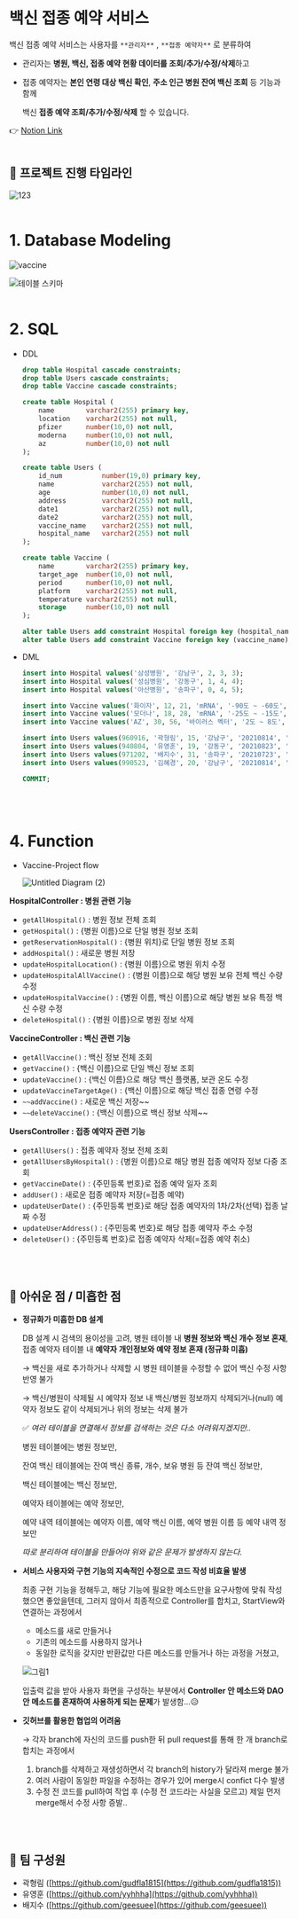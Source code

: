# 백신 접종 예약 서비스
백신 접종 예약 서비스는 사용자를 `**관리자**` , `**접종 예약자**` 로 분류하여

- 관리자는 **병원, 백신, 접종 예약 현황 데이터를 조회/추가/수정/삭제**하고
- 접종 예약자는 **본인 연령 대상 백신 확인**, **주소 인근 병원 잔여 백신 조회** 등 기능과 함께

  백신 **접종 예약 조회/추가/수정/삭제** 할 수 있습니다.

👉 [Notion Link](https://fate-riverbed-f96.notion.site/541f8815144240c782c545605654153f)
</br>
</br>

## 📅 프로젝트 진행 타임라인
![123](https://user-images.githubusercontent.com/87046726/130897224-45b8915a-69d1-4282-8272-83fb65231910.png)
</br>
</br>

# 1. Database Modeling
![vaccine](https://user-images.githubusercontent.com/87046726/130896827-09de983e-03d5-44dd-9ed0-82287bc1be20.png)

![테이블 스키마](https://user-images.githubusercontent.com/87046726/130896891-780f45d6-1d3d-436a-935a-bbe9aeea8872.png)
</br>
</br>

# 2. SQL
- DDL

    ```sql
    drop table Hospital cascade constraints;
    drop table Users cascade constraints;
    drop table Vaccine cascade constraints;

    create table Hospital (
    	name 		varchar2(255) primary key,  
    	location 	varchar2(255) not null, 
    	pfizer 		number(10,0) not null,
    	moderna 	number(10,0) not null, 
    	az 			number(10,0) not null
    );

    create table Users (
    	id_num 			number(19,0) primary key, 
    	name 			varchar2(255) not null, 
    	age 			number(10,0) not null, 
    	address 		varchar2(255) not null, 
    	date1 			varchar2(255) not null, 
    	date2 			varchar2(255) not null,
    	vaccine_name 	varchar2(255) not null,
    	hospital_name 	varchar2(255) not null
    );

    create table Vaccine (
    	name 		varchar2(255) primary key, 
    	target_age 	number(10,0) not null, 
    	period 		number(10,0) not null, 
    	platform 	varchar2(255) not null, 
    	temperature varchar2(255) not null,
    	storage 	number(10,0) not null
    );

    alter table Users add constraint Hospital foreign key (hospital_name) references Hospital;
    alter table Users add constraint Vaccine foreign key (vaccine_name) references Vaccine;
    ```
- DML

    ```sql
    insert into Hospital values('삼성병원', '강남구', 2, 3, 3);
    insert into Hospital values('성심병원', '강동구', 1, 4, 4);
    insert into Hospital values('아산병원', '송파구', 0, 4, 5);

    insert into Vaccine values('화이자', 12, 21, 'mRNA', '-90도 ~ -60도', 6);
    insert into Vaccine values('모더나', 18, 28, 'mRNA', '-25도 ~ -15도', 7);
    insert into Vaccine values('AZ', 30, 56, '바이러스 벡터', '2도 ~ 8도', 6);

    insert into Users values(960916, '곽형림', 15, '강남구', '20210814', '20210903', '화이자', '삼성병원');
    insert into Users values(940804, '유영훈', 19, '강동구', '20210823', '20210919', '모더나', '성심병원');
    insert into Users values(971202, '배지수', 31, '송파구', '20210723', '20210916', 'AZ', '아산병원');
    insert into Users values(990523, '김혜경', 20, '강남구', '20210814', '20210903', '화이자', '삼성병원');

    COMMIT;
    ```
</br>
</br>

# 4. Function
- Vaccine-Project flow

    ![Untitled Diagram (2)](https://user-images.githubusercontent.com/87046726/130896982-b9b43d61-c1b5-48fb-9d54-1d24fb63d598.png)
    
**HospitalController : 병원 관련 기능**

- `getAllHospital()` : 병원 정보 전체 조회
- `getHospital()` : {병원 이름}으로 단일 병원 정보 조회
- `getReservationHospital()` : {병원 위치}로 단일 병원 정보 조회
- `addHospital()` : 새로운 병원 저장
- `updateHospitalLocation()` : {병원 이름}으로 병원 위치 수정
- `updateHospitalAllVaccine()` : {병원 이름}으로 해당 병원 보유 전체 백신 수량 수정
- `updateHospitalVaccine()` : {병원 이름, 백신 이름}으로 해당 병원 보유 특정 백신 수량 수정
- `deleteHospital()` : {병원 이름}으로 병원 정보 삭제

**VaccineController : 백신 관련 기능**
- `getAllVaccine()` : 백신 정보 전체 조회
- `getVaccine()` : {백신 이름}으로 단일 백신 정보 조회
- `updateVaccine()` : {백신 이름}으로 해당 백신 플랫폼, 보관 온도 수정
- `updateVaccineTargetAge()` : {백신 이름}으로 해당 백신 접종 연령 수정
- `~~addVaccine()` : 새로운 백신 저장~~
- `~~deleteVaccine()` : {백신 이름}으로 백신 정보 삭제~~

**UsersController : 접종 예약자 관련 기능**
- `getAllUsers()` : 접종 예약자 정보 전체 조회
- `getAllUsersByHospital()` : {병원 이름}으로 해당 병원 접종 예약자 정보 다중 조회
- `getVaccineDate()` : {주민등록 번호}로 접종 예약 일자 조회
- `addUser()` : 새로운 접종 예약자 저장(=접종 예약)
- `updateUserDate()` : {주민등록 번호}로 해당 접종 예약자의 1차/2차(선택) 접종 날짜 수정
- `updateUserAddress()` : {주민등록 번호}로 해당 접종 예약자 주소 수정
- `deleteUser()` : {주민등록 번호}로 접종 예약자 삭제(=접종 예약 취소)
</br>
</br>

## 🚩 아쉬운 점 / 미흡한 점
- **정규화가 미흡한 DB 설계**

    DB 설계 시 검색의 용이성을 고려,  병원 테이블 내 **병원 정보와 백신 개수 정보 혼재**, 접종 예약자 테이블 내 **예약자 개인정보와 예약 정보 혼재 (정규화 미흡)**

    → 백신을 새로 추가하거나 삭제할 시 병원 테이블을 수정할 수 없어 백신 수정 사항 반영 불가

    → 백신/병원이 삭제될 시 예약자 정보 내 백신/병원 정보까지 삭제되거나(null) 예약자 정보도 같이 삭제되거나 위의 정보는 삭제 불가

    ✅ *여러 테이블을 연결해서 정보를 검색하는 것은 다소 어려워지겠지만..*

    병원 테이블에는 병원 정보만, 

    잔여 백신 테이블에는 잔여 백신 종류, 개수, 보유 병원 등 잔여 백신 정보만,

    백신 테이블에는 백신 정보만,

    예약자 테이블에는 예약 정보만,

    예약 내역 테이블에는 예약자 이름, 예약 백신 이름, 예약 병원 이름 등 예약 내역 정보만

    *따로 분리하여 테이블을 만들어야 위와 같은 문제가 발생하지 않는다.*

- **서비스 사용자와 구현 기능의 지속적인 수정으로 코드 작성 비효율 발생**

    최종 구현 기능을 정해두고, 해당 기능에 필요한 메소드만을 요구사항에 맞춰 작성했으면 좋았을텐데, 그러지 않아서 최종적으로 Controller를 합치고, StartView와 연결하는 과정에서

    - 메소드를 새로 만들거나
    - 기존의 메소드를 사용하지 않거나
    - 동일한 로직을 갖지만 반환값만 다른 메소드를 만들거나 하는 과정을 거쳤고,

    ![그림1](https://user-images.githubusercontent.com/87046726/130897044-c6689527-d27a-4048-b960-e7c69746b835.png)

    입출력 값을 받아 사용자 화면을 구성하는 부분에서 **Controller 안 메소드와 DAO 안 메소드를 혼재하여 사용하게 되는 문제**가 발생함...😥

- **깃허브를 활용한 협업의 어려움**

    → 각자 branch에 자신의 코드를 push한 뒤 pull request를 통해 한 개 branch로 합치는 과정에서

    1. branch를 삭제하고 재생성하면서 각 branch의 history가 달라져 merge 불가
    2. 여러 사람이 동일한 파일을 수정하는 경우가 있어 merge시 confict 다수 발생
    3. 수정 전 코드를 pull하여 작업 후 (수정 전 코드라는 사실을 모르고) 제일 먼저 merge해서 수정 사항 증발..
</br>
</br>

## 👥 팀 구성원
- 곽형림 ([https://github.com/gudfla1815](https://github.com/gudfla1815))
- 유영훈 ([https://github.com/yyhhha](https://github.com/yyhhha))
- 배지수 ([https://github.com/geesuee](https://github.com/geesuee))
